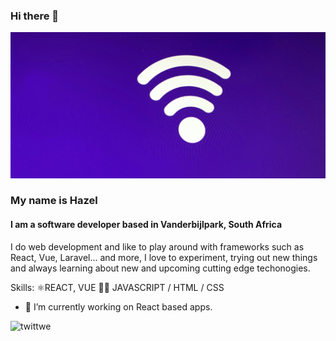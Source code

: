 ### Hi there 👋
![I am a software developer based in Vanderbijlpark, South Africa](https://github.com/Hayzie/Hayzie/blob/main/Screenshot%202021-09-13%20174744.png)

### My name is Hazel
#### I am a software developer based in Vanderbijlpark, South Africa

I do web development and like to play around with frameworks such as React, Vue, Laravel... and more, I love to experiment, trying out new things and always learning about new and upcoming cutting  edge techonogies.

Skills: ⚛REACT, VUE 👩‍💻 JAVASCRIPT / HTML / CSS

- 🔭 I’m currently working on React based apps.

![twittwe](https://twitter.com/h_a_z_e__)




